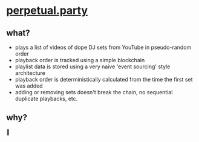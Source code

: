 # [perpetual.party](https://perpetual.party)

## what?

- plays a list of videos of dope DJ sets from YouTube in pseudo-random order
- playback order is tracked using a simple blockchain
- playlist data is stored using a very naive 'event sourcing' style architecture
- playback order is deterministically calculated from the time the first set was
  added
- adding or removing sets doesn't break the chain, no sequential duplicate
  playbacks, etc.

## why?

:shrug:

